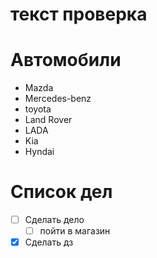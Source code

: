 # текст проверка

# Автомобили
* Mazda
* Mercedes-benz
* toyota
* Land Rover
* LADA
* Kia
* Hyndai

# Список дел
* [ ] Сделать дело
    * [ ] пойти в магазин
* [X] Сделать дз
